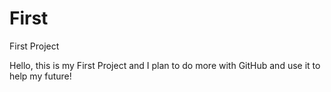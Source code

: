 # First
First Project

Hello, this is my First Project and I plan to do more with GitHub and use it to help my future!
